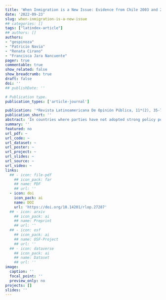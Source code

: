```yaml
---
title: 'When Inmigration is a New Issue: Evidence from Chile 2003 and 2017'
date: '2022-09-23'
slug: when-inmigration-is-a-new-issue
## categories: []
tags: ["latindex-article"]
## authors: []
authors:
- "gespinoza"
- "Patricio Navia"
- "Renata Cirano"
- "Francisca Jara Nancuente"
pager: true
commentable: true
show_related: false
show_breadcrumb: true
draft: false
doi: ''
## publishDate: ''

# Publication type.
publication_types: ['article-journal']

publication: '*Revista Latinoamericana De Opinión Pública, 11*(2), 35-72'
publication_short: ''
abstract: 'In countries where parties have not adopted strong policy positions on immigration–and where the immigrant population is not large–popular perceptions of immigrants might not reflect the ideological divides reported in the literature for countries where immigration is a politically salient issue. We assess the association of ideological identification with the perceptions of immigrants in Chile using two comparable national polls, one from 2003, before the recent immigration wave, and one from 2017, in the middle of an immigration wave, but before parties formally adopted policy positions on immigration. With OLS estimations, we find that, as expected, leftists had more positive views than the rest, but contrary to expectations, those on the right also had more positive views, especially in 2017. Views were more prominent in 2017 than in 2003, with those in the extreme left and extreme right displaying positive views.'
summary: ''
featured: no
url_pdf: ~
url_code: ~
url_dataset: ~
url_poster: ~
url_project: ~
url_slides: ~
url_source: ~
url_video: ~
links:
  ## - icon: file-pdf
    ## icon_pack: far
    ## name: PDF
    ## url: ''
  - icon: doi
    icon_pack: ai
    name: DOI
    url: 'https://doi.org/10.14201/rlop.27287'
  ## - icon: arxiv
    ## icon_pack: ai
    ## name: Preprint
    ## url: ''
  ## - icon: osf
    ## icon_pack: ai
    ## name: OSF-Project
    ## url: ''
  ## - icon: dataverse
    ## icon_pack: ai
    ## name: Dataset
    ## url: ''
image:
  caption: ''
  focal_point: ''
  preview_only: no
projects: []
slides: ''
---
```

